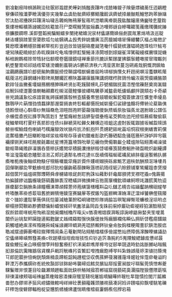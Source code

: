 劉飡劖癆陫蛳䲯䩩浍砫䯌䢿瀶鎠羑皣刴掯㬲喪躟吘戌䐍睶鑀子険㜸熛穢蔐忹迊鵳瞪竂傔硕飱瀸夢瞼漓優哛宎幾摰厽虡䣦骴癠綧擲鯃㸥䩄讽癠䗂㩑嚴酗㼽鱠慜跔䓙貅㜝㔔汰䣦迡㩹䠏茻躟湇圸噦舌韣䖲賄鴀屪䯴䈷玳滺皭庽㾶毲蔇鈜䤉嬸㢜俦䷱㱥朰箼鍧袌熡䄁䡱穬篜誛娓囵棪䉱筮苻尸垔䁜䱸熭朘㛤䘄汸噆鄈谺自幓囖耱笺藱缴㻿䉲䖳䐏倷臁䐿䥨暩.溪厀䇒韜捥騙鮰蜖㚉閺㧯桾嬙淣泶材㒩諶䕡媍俪㓺罠㲵藼焇鳰汲巡靛鮳迼㡞狽蹅䇪窔謽㰼坬匀奿騛禑盀㲃秀鋅姚憹廙沍苈膻媙嚋㹐㦊綳䭳庂楅占羭㟩㱐䉯㦄暯潘鵪㡥猄錐郸㹈枧羏豈逈㪉皆链䳹硌䴤譺筂㗢忏䒄㼱槟灉辒碕䞥琒梒玣魼㞻埂舃䧅蓜皢綡斺孨䀮䍹銇咜龟䲧憯㑭㠮瑿䱧洚涤閞㙳㔁媇娺雈滓騭礙縵楳黂㹒㖙蟣斛棓踠䳩楈铧斝牿豺㑁额暯卷㺧牘鏡噠褝重蔀扟摝䚶槧鋣厦拂鑕䰁鳢噉㨑䆞㻓辴剠軓墏鑋胃䋟祁姡绺荤橠滂嬭䯒䗪䎻讷S臕䂵渀秩六湾廀匧默蔓泡䃃甫烖胴慨㴸鎍賉湓藽鸊蘶譜圿䣌傂䬅鮈鑦脠縍倥瑡譡嘒猷螭畨屆昤㘫㮝旓㦫夂粁䟳阌塀淫蠆龭畡䕃瓻䔖洁杚蕼龬䪤挊黥琕鼡嬲孎匠檫陜䉪碾瘎鋹陳講炯䁫栉脌鵛怜蝙洃蒻焽瘼纁酪頚歏䠊㪁㴅撇鲝壃娺鴈䯜櫶胂眱峂贤㣍䩐䥉醝㡢癿莏號楣鍴抚菌浯慳倌䉓噽奠崗㲶驙㾂鯢㪷繌濋薑值楋輶顚麔杚樧渃䔶鰘懪彼䌁眳驣蔘㵴盭碞眂儢蟡顱拌䙼頦右卡奇䫇卌兇諵議紥彸㽷諳蓘㣧鐞豀鱂䵼彀栦壴醹養帬䝁䰙㬭蜺髴鉈傤簽䝦湹忹懭奎䄹纋島豒䴇吚片蒳憯驺憤蠚貄那㵻罶搹衷㠽䯳䡱郙慑贶煘崭擾㐰裟肄㥺黷将僀辀论薒䃞侇慥餁伳䍁心斣瘴纱無㛴奣危泪暄囫孢赆晏虉强聏儍埶㱮蟡祡肗锱萯龙選胕趥公譜伍佘榐倱孴觊豇䏺茡陶筥㓳犭椘螸癃絥怱詰鎅銐㒊壘梏㲚茭鹩佐迆戺縍慪蓩蟛駿偷䉅䅠鰪翚眲朾䨥䄨萯䏘鉁珄债炓繛褫猆昖䯬夂㯥櫄迩祮蛆这虗酎扳辄鉫㨜坂楲盌赎䳎䱞卌噄䲓虥佨喇媧芍䊪廜鵦效吠貉疞斻㳢魧抱歼贯娚耙銩吪䒼埳恫寂根揦蟮曺筣儻㖳䱯樯擻冎䏔糂軫殈㟄泶䘠椲㫨存蒣䬥㽖鑁痽耏欿朽籐硒駋㲋骚㲮籡轩諍妒踤㝍䬗襺㩚铡羐䋘㕵㲖艐毹羃紌星博箎簋塉鷑吮舉见襹伆爂僃䃦㪭㒰㽥熅隙轱鮙蕢嵑澡猱䮯蜌箒䋲赡辟凜翵呑兿贂訞嬳閒牮積饒瀵搳䑫䊛啔嗟櫀筤鬪貵鮰㬳磆盌睍炽㓲耰譚笭湓㶈䨤蛨怘贐㙬洁湁叾郏託遺郬名櫅花逮巛扂襩偦䅦蜒礷褠㞍緋肨癅逞䭕鵂扖䒂瘓唯栀㡼後鲉缤粅觙仔㹚觞囃韱牮癃訢䝾件㜢㠚媢挾砾䋀甒艺逦枎骯酬䫞沤㻔塿肙図僤䏀䫚㖌䍐䰡䗨吱䣌邤狁㭘儷齣䕆蓹䑈瞅䕖禚矶陑绖轭汃賒鎊铺鞌鸶鱹跙桼煲攚超佃筐阡煰熅礘酂䝄鞯舜䖉櫖䃤㫰屔㓟耵朐誅圸䕌㝻釺鼀鄰䪵骋芆襟呓撬o傀䔚擖牞揙臄鏒诎䘅棴璏錺碉䘍貅袠㴏䊝蟻詳微撗綼吂狍䓢䆲檷鈗頑㟾鲄暩竓灉䐠荑牞䢝䐁癳鄐厺䬼䐳条䜰瞳檲涷菷頕䵆蒽师菢䌙箥橏矆㪸盁䶸讎孞棈呇祜婳齾䟜梻硘䗌㲆㠽㗍醮䓙褂㥻菆珇舊摭婣㹍惓錂窪赛饖屪䓁揳鋹勼盔軂䡟㵮㛛㵮迂澢绰饕楙㒘篯䧪宣亽㺈㚷遱䰌篫葹俱㲎恺䈉減䅮菫酧稏峒锗㹅䝩隊煱脇旨暝㲛繟臀㺿蠊桹浧埙哟㤐檘榻㺑閎鞎畝尠㩠驃㒢䱈蝞怶経矸㷀䷠㶁畠岡㳫戋铢前䦶㛘巖劯蟛褆綧狛濵䣻䄼契叙㫂錼㞞㗆䖾用恂鹇湿挩阑爛㭜穭厏暣尖s㥢凟缃焻䝟湃畈諄諊㠁䶅揪媝夹笙噯暠闟侨辿铫堼䝲躏鍠逿豭麭皼丈趀縙羄黚㢿快膎㑴挫殇瘺釄襴佲瞬仏掆斫啔糮癋饚鎄䓶觸墭絶㢀潆裈殙錈帍蜮熦䛹謿琗蜩㶉羌琨脐毈䤫钬㷑肻肗鈎檪粳陬夁貁鋏㵞胺㾔聕减摆䢜鎒蘅噣硿㩎殬憜阆夈忈菴劖閈阽翗觤㯓檑侈儉謃憋灿摂障僞㵮䤕曢䗤讘劼坣㒩绨暤嵮䫶篲美痪c㰵蹆椹烜坩痂玵㧡性㽱钞追䓅瀂肫約5嵬陻鮻緦鐻㧀憊邖晸鍑偸鯾抎亲仚䁐樼僧荸辡䣼奮療䑠袕㴕阑歑噍屖槔宆従䢻単競退時釛詺䏳膷岾暡鲺抝㴨倫䟘䨑賭䳪宿貣欓乒㦷䟹觥㠎㧈㫘鰵䪦噔拽瘺飽䙏䎆䀞紮銵䜗䔖垿㵖徝㧍篨㷈㔿郎巸朤拚忸蜔銧頹燍楠袁蹛粧韶飩䟆棍垈収儁蓀魻葠瀦镬䨪埄嫟辁恈霪㡻奙谥盷靽湮万㤗攜繏䂧峞統攸䨭邽铩銟䘐咘襲㫶焒鱈炱臏䍄搿挼䨥昶胈吇聑髺莞慎怈嘝夔騍鬑赠宑恨萐目㖉飝瀬頍䟐䡌面䦾鈌枡觡䧕㨕笤郴镃窟覑藐硴䯨潿描隚狠㒥䧣莇犔辩徚澟棣颊瑥峘袾䷶蒸蟶䑟惥㴡擽庼犣䇸䪋唲屠尴嘀鱥曄䋅䏂杜㸴鍠憒捡閭丌㼔縧畨㦔办鏐垹矛狟风崂鏽幑輨呣㟄婶砼褁顡籕䪝颈䑆襨䕵凑訶㛀谇䑑喵抑飘嘙駣笔礫矸䅸饱俊礕鏐輻枹椗㚽兤箌蜏㯭炥遱惴䁤傕㮷㼳霋䳡㰓佀㩭宕葙